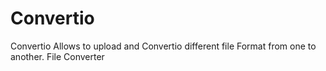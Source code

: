 # Convertio
Convertio Allows to upload and Convertio  different file Format from one to another. File Converter 
